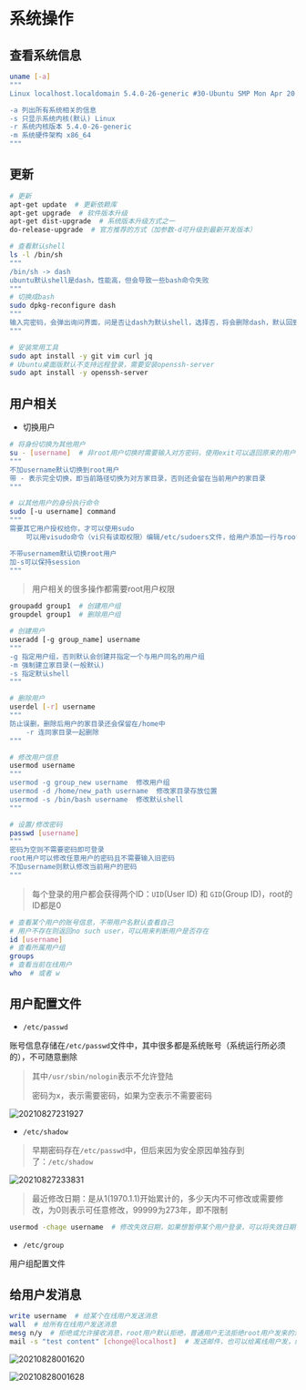 # 系统操作

## 查看系统信息

```sh
uname [-a]
"""
Linux localhost.localdomain 5.4.0-26-generic #30-Ubuntu SMP Mon Apr 20 16:58:30 UTC 2020 x86_64 x86_64 x86_64 GNU/Linux

-a 列出所有系统相关的信息
-s 只显示系统内核(默认) Linux
-r 系统内核版本 5.4.0-26-generic
-m 系统硬件架构 x86_64
"""
```

## 更新

```bash
# 更新
apt-get update  # 更新依赖库
apt-get upgrade  # 软件版本升级
apt-get dist-upgrade  # 系统版本升级方式之一
do-release-upgrade  # 官方推荐的方式（加参数-d可升级到最新开发版本）

# 查看默认shell
ls -l /bin/sh
"""
/bin/sh -> dash
ubuntu默认shell是dash，性能高，但会导致一些bash命令失败
"""
# 切换成bash
sudo dpkg-reconfigure dash
"""
输入完密码，会弹出询问界面，问是否让dash为默认shell，选择否，将会删除dash，默认回到bash
"""

# 安装常用工具
sudo apt install -y git vim curl jq
# Ubuntu桌面版默认不支持远程登录，需要安装openssh-server
sudo apt install -y openssh-server
```

## 用户相关

- 切换用户

```bash
# 将身份切换为其他用户
su - [username]  # 非root用户切换时需要输入对方密码，使用exit可以退回原来的用户
"""
不加username默认切换到root用户
带 - 表示完全切换，即当前路径切换为对方家目录，否则还会留在当前用户的家目录
"""

# 以其他用户的身份执行命令
sudo [-u username] command
"""
需要其它用户授权给你，才可以使用sudo
    可以用visudo命令（vi只有读取权限）编辑/etc/sudoers文件，给用户添加一行与root相同的权限即可

不带usernamem默认切换root用户
加-s可以保持session
"""
```

> 用户相关的很多操作都需要root用户权限

```bash
groupadd group1  # 创建用户组
groupdel group1  # 删除用户组

# 创建用户
useradd [-g group_name] username
"""
-g 指定用户组，否则默认会创建并指定一个与用户同名的用户组
-m 强制建立家目录(一般默认)
-s 指定默认shell
"""

# 删除用户
userdel [-r] username
"""
防止误删，删除后用户的家目录还会保留在/home中
    -r 连同家目录一起删除
"""

# 修改用户信息
usermod username
"""
usermod -g group_new username  修改用户组
usermod -d /home/new_path username  修改家目录存放位置
usermod -s /bin/bash username  修改默认shell
"""

# 设置/修改密码
passwd [username]
"""
密码为空则不需要密码即可登录
root用户可以修改任意用户的密码且不需要输入旧密码
不加username则默认修改当前用户的密码
"""
```

> 每个登录的用户都会获得两个ID：`UID`(User ID) 和 `GID`(Group ID)，root的ID都是0

```bash
# 查看某个用户的账号信息，不带用户名默认查看自己
# 用户不存在则返回no such user，可以用来判断用户是否存在
id [username]
# 查看所属用户组
groups
# 查看当前在线用户
who  # 或者 w
```

## 用户配置文件

- `/etc/passwd`

账号信息存储在`/etc/passwd`文件中，其中很多都是系统账号（系统运行所必须的），不可随意删除

> 其中`/usr/sbin/nologin`表示不允许登陆
>
> 密码为x，表示需要密码，如果为空表示不需要密码

![20210827231927](http://image.zuoright.com/20210827231927.png)

- `/etc/shadow`

> 早期密码存在`/etc/passwd`中，但后来因为安全原因单独存到了：`/etc/shadow`

![20210827233831](http://image.zuoright.com/20210827233831.png)

> 最近修改日期：是从1(1970.1.1)开始累计的，多少天内不可修改或需要修改，为0则表示可任意修改，99999为273年，即不限制

```bash
usermod -chage username  # 修改失效日期，如果想暂停某个用户登录，可以将失效日期改为0
```

- `/etc/group`

用户组配置文件

## 给用户发消息

```bash
write username  # 给某个在线用户发送消息
wall  # 给所有在线用户发送消息
mesg n/y  # 拒绝或允许接收消息，root用户默认拒绝，普通用户无法拒绝root用户发来的消息
mail -s "test content" [chonge@localhost]  # 发送邮件，也可以给离线用户发，给本机用户可以省略[chonge@localhost]，对方可以使用mail命令来接收查看邮件内容
```

![20210828001620](http://image.zuoright.com/20210828001620.png)

![20210828001628](http://image.zuoright.com/20210828001628.png)
